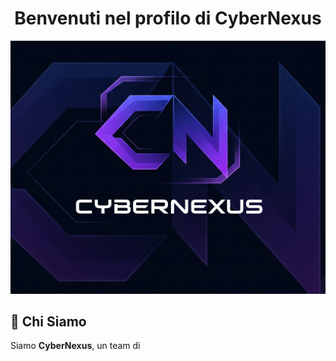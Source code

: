 <h1 align="center">Benvenuti nel profilo di CyberNexus</h1>

<p align="center">
  <img src="https://github.com/CyberNexus-Team/CyberNexus-Team/blob/main/Logo.png?raw=true" alt="Logo del Team" width="550"/>
</p>

## 👋 Chi Siamo

Siamo **CyberNexus**, un team di

<!--
**CyberNexus-Team/CyberNexus-Team** is a ✨ _special_ ✨ repository because its `README.md` (this file) appears on your GitHub profile.

Here are some ideas to get you started:

- 🔭 I’m currently working on ...
- 🌱 I’m currently learning ...
- 👯 I’m looking to collaborate on ...
- 🤔 I’m looking for help with ...
- 💬 Ask me about ...
- 📫 How to reach me: ...
- 😄 Pronouns: ...
- ⚡ Fun fact: ...
-->
